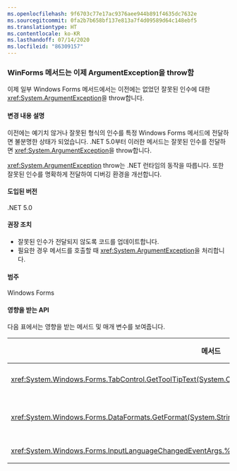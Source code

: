 ```yaml
---
ms.openlocfilehash: 9f6703c77e17ac9376aee944b891f4635dc7632e
ms.sourcegitcommit: 0fa2b7b658bf137e813a7f4d09589d64c148ebf5
ms.translationtype: HT
ms.contentlocale: ko-KR
ms.lasthandoff: 07/14/2020
ms.locfileid: "86309157"
---
```

### <a name="winforms-methods-now-throw-argumentexception"></a>WinForms 메서드는 이제 ArgumentException을 throw함

이제 일부 Windows Forms 메서드에서는 이전에는 없었던 잘못된 인수에 대한 <xref:System.ArgumentException>을 throw합니다.

#### <a name="change-description"></a>변경 내용 설명

이전에는 예기치 않거나 잘못된 형식의 인수를 특정 Windows Forms 메서드에 전달하면 불분명한 상태가 되었습니다. .NET 5.0부터 이러한 메서드는 잘못된 인수를 전달하면 <xref:System.ArgumentException>을 throw합니다.

<xref:System.ArgumentException> throw는 .NET 런타임의 동작을 따릅니다. 또한 잘못된 인수를 명확하게 전달하여 디버깅 환경을 개선합니다.

#### <a name="version-introduced"></a>도입된 버전

.NET 5.0

#### <a name="recommended-action"></a>권장 조치

- 잘못된 인수가 전달되지 않도록 코드를 업데이트합니다.
- 필요한 경우 메서드를 호출할 때 <xref:System.ArgumentException>을 처리합니다.

#### <a name="category"></a>범주

Windows Forms

#### <a name="affected-apis"></a>영향을 받는 API

다음 표에서는 영향을 받는 메서드 및 매개 변수를 보여줍니다.

| 메서드 | 매개 변수 이름 | 조건 | 추가된 버전 |
|-|-|-|-|
| <xref:System.Windows.Forms.TabControl.GetToolTipText(System.Object)?displayProperty=fullName> | `item` | 인수가 <xref:System.Windows.Forms.TabPage> 형식이 아닙니다. | 미리 보기 1 |
| <xref:System.Windows.Forms.DataFormats.GetFormat(System.String)?displayProperty=fullName> | `format` | 인수는 `null`, <xref:System.String.Empty?displayProperty=nameWithType> 또는 공백입니다. | Preview 5 |
| <xref:System.Windows.Forms.InputLanguageChangedEventArgs.%23ctor(System.Globalization.CultureInfo,System.Byte)> | `culture` | 지정된 문화권의 `InputLanguage`를 검색할 수 없습니다. | 미리 보기 7 |

<!-- 

#### Affected APIs

- `M:System.Windows.Forms.TabControl.GetToolTipText(System.Object)`
- `M:System.Windows.Forms.DataFormats.GetFormat(System.String)`
- `M:System.Windows.Forms.InputLanguageChangedEventArgs.%23ctor(System.Globalization.CultureInfo,System.Byte)`

-->
